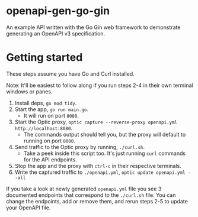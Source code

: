 # openapi-gen-go-gin

An example API written with the Go Gin web framework to demonstrate generating an OpenAPI v3 specification.

# Getting started

These steps assume you have Go and Curl installed.

Note: It'll be easiest to follow along if you run steps 2-4 in their own terminal windows or panes.

1. Install deps, `go mod tidy`.
1. Start the app, `go run main.go`.
    - It will run on port `8080`.
1. Start the Optic proxy, `optic capture --reverse-proxy openapi.yml http://localhost:8080`.
    - The commands output should tell you, but the proxy will default to running on port `8000`.
1. Send traffic to the Optic proxy by running, `./curl.sh`.
    - Take a peek inside this script too. It's just running `curl` commands for the API endpoints.
1. Stop the app and the proxy with `ctrl-c` in their respective terminals.
1. Write the captured traffic to `./openapi.yml`, `optic update openapi.yml --all`

If you take a look at newly generated `openapi.yml` file you see 3 documented endpoints that correspond to the `./curl.sh` file. You can change the endpoints, add or remove them, and rerun steps 2-5 to update your OpenAPI file.